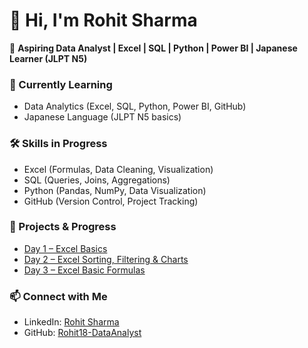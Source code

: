 # 👋 Hi, I'm Rohit Sharma  

🚀 **Aspiring Data Analyst | Excel | SQL | Python | Power BI | Japanese Learner (JLPT N5)**  

### 🌱 Currently Learning
- Data Analytics (Excel, SQL, Python, Power BI, GitHub)  
- Japanese Language (JLPT N5 basics)  

### 🛠️ Skills in Progress
- Excel (Formulas, Data Cleaning, Visualization)  
- SQL (Queries, Joins, Aggregations)  
- Python (Pandas, NumPy, Data Visualization)  
- GitHub (Version Control, Project Tracking)  

### 🚀 Projects & Progress  

- [Day 1 – Excel Basics](https://github.com/Rohit18-DataAnalyst/Day1-Excel-Basics)  
- [Day 2 – Excel Sorting, Filtering & Charts](https://github.com/Rohit18-DataAnalyst/Day2-Learning)  
- [Day 3 – Excel Basic Formulas](https://github.com/Rohit18-DataAnalyst/Day3-Excel-Formulas)  

  
### 📫 Connect with Me
- LinkedIn: [Rohit Sharma](https://www.linkedin.com/in/rohit18-dataanalyst)
- GitHub: [Rohit18-DataAnalyst](https://github.com/Rohit18-DataAnalyst)
